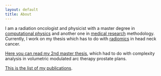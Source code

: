 ```yaml
---
layout: default
title: About
---
```


I am a radiation oncologist and physicist with a master degree in [computational physics](https://en.wikipedia.org/wiki/Computational_physics) and another one in [medical research](https://en.wikipedia.org/wiki/Medical_research) methodology. Currently, I work on my thesis which has to do with [radiomics](https://en.wikipedia.org/wiki/Radiomics) in head neck cancer.

[Here you can read my 2nd master thesis](https://ekamperi.github.io/mrm_thesis/abstract.html), which had to do with complexity analysis in volumetric modulated arc therapy prostate plans.

[This is the list of my publications](https://scholar.google.gr/citations?hl=en&user=HMbAeKQAAAAJ).

